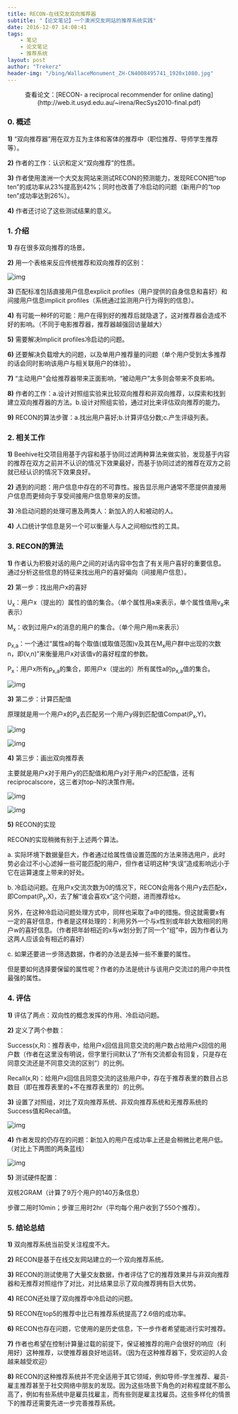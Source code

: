 ```yaml
---
title: RECON-在线交友双向推荐器
subtitle: "【论文笔记】一个澳洲交友网站的推荐系统实践"
date: 2016-12-07 14:08:41
tags: 
	- 笔记
	- 论文笔记
	- 推荐系统
layout: post
author: "Trekerz"
header-img: "/bing/WallaceMonument_ZH-CN4008495741_1920x1080.jpg"
---
```


<center>查看论文：[RECON- a reciprocal recommender for online dating](http://web.it.usyd.edu.au/~irena/RecSys2010-final.pdf)</center>

### **0.   概述**

**1)**    “双向推荐器”用在双方互为主体和客体的推荐中（职位推荐、导师学生推荐等）。

**2)**    作者的工作：认识和定义“双向推荐”的性质。

**3)**    作者使用澳洲一个大交友网站来测试RECON的预测能力，发现RECON把“top ten”的成功率从23%提高到42%；同时也改善了冷启动的问题（新用户的“top ten”成功率达到26%）。

**4)**    作者还讨论了这些测试结果的意义。

### **1.   介绍**

**1)**    存在很多双向推荐的场景。

**2)**    用一个表格来反应传统推荐和双向推荐的区别：

![img](1.png)

**3)**    匹配标准包括直接用户信息explicit profiles（用户提供的自身信息和喜好）和间接用户信息implicit profiles（系统通过监测用户行为得到的信息）。

**4)**    有可能一种坏的可能：用户在得到好的推荐后就隐退了，这对推荐器会造成不好的影响。（不同于电影推荐器，推荐器越强回访量越大）

**5)**    需要解决Implicit profiles冷启动的问题。

**6)**    还要解决负载增大的问题，以及单用户推荐量的问题（单个用户受到太多推荐的话会同时影响该用户与相关联用户的体验）。

**7)**    “主动用户”会给推荐器带来正面影响，“被动用户”太多则会带来不良影响。

**8)**    作者的工作：a.设计对照组实验来比较双向推荐和非双向推荐，以探索和找到建立双向推荐器的方法。b.设计对照组实验，通过对比来评估双向推荐的能力。

**9)**    RECON的算法步骤：a.找出用户喜好;b.计算评估分数;c.产生评级列表。

### **2.   相关工作**

**1)**    Beehive社交项目用基于内容和基于协同过滤两种算法来做实验，发现基于内容的推荐在双方之前并不认识的情况下效果最好，而基于协同过滤的推荐在双方之前就已经认识的情况下效果良好。

**2)**    遇到的问题：用户信息中存在的不可靠性。报告显示用户通常不愿提供直接用户信息而更倾向于享受间接用户信息带来的反馈。

**3)**    冷启动问题的处理可惠及两类人：新加入的人和被动的人。

**4)**    人口统计学信息是另一个可以衡量人与人之间相似性的工具。

### **3.   RECON的算法**

**1)**    作者认为积极对话的用户之间的对话内容中包含了有关用户喜好的重要信息。通过分析这些信息的特征来找出用户的喜好偏向（间接用户信息）。

**2)**    第一步：找出用户x的喜好

U<sub>x</sub>：用户x（提出的）属性的值的集合。（单个属性用a来表示，单个属性值用v<sub>a</sub>来表示）

M<sub>x</sub>：收到过用户x的消息的用户的集合。（单个用户用m来表示）

p<sub>x,a</sub>：一个通过“属性a的每个取值(或取值范围)v及其在M<sub>x</sub>用户群中出现的次数n，即(v,n)”来衡量用户x对该值v的喜好程度的参数。

P<sub>x</sub>：用户x所有p<sub>x,a</sub>的集合，即用户x（提出的）所有属性a的p<sub>x,a</sub>值的集合。

![img](2.png)

**3)**    第二步：计算匹配值

原理就是用一个用户x的P<sub>x</sub>去匹配另一个用户y得到匹配值Compat(P<sub>x</sub>,Y)。

![img](3.png)

![img](4.png)

**4)**    第三步：画出双向推荐表

主要就是用户x对于用户y的匹配值和用户y对于用户x的匹配值，还有reciprocalscore，这三者对top-N的决策作用。

![img](5.png)

![img](6.png)

**5)**    RECON的实现

RECON的实现稍微有别于上述两个算法。

a.    实际环境下数据量巨大，作者通过给属性值设置范围的方法来筛选用户，此时势必会过不小心滤掉一些可能匹配的用户，但作者证明这种“失误”造成影响远小于它在运算速度上带来的好处。

b.    冷启动问题。在用户x交流次数为0的情况下，RECON会用各个用户y去匹配x，即Compat(P<sub>y</sub>,X)，去了解“谁会喜欢x”这个问题，进而推荐给x。

另外，在这种冷启动问题处理方式中，同样也采取了a中的措施。但这就需要x有一定的喜好信息，作者是这样处理的：利用另外一个与x性别或年龄大致相同的用户w的喜好信息。（作者把年龄相近的x与w划分到了同一个“组”中，因为作者认为这两人应该会有相近的喜好）

c.    如果还要进一步筛选数据，作者的办法是去掉一些不重要的属性。

但是要如何选择要保留的属性呢？作者的办法是统计与该用户交流过的用户中共性最强的属性。

### **4.   评估**

**1)**    评估了两点：双向性的概念发挥的作用、冷启动问题。

**2)**    定义了两个参数：

Success(x,R)：推荐表中，给用户x回信且同意交流的用户数占给用户x回信的用户数（作者在这里没有明说，但字里行间默认了“所有交流都会有回复，只是存在同意交流还是不同意交流的区别”）的比例。

Recall(x,R)：给用户x回信且同意交流的这些用户中，存在于推荐表里的数目占总数目（即在推荐表里的+不在推荐表里的）的比例。

**3)**    设置了对照组，对比了双向推荐系统、非双向推荐系统和无推荐系统的Success值和Recall值。

![img](7.png)

**4)**    作者发现的仍存在的问题：新加入的用户在成功率上还是会稍微比老用户低。（对比上下两图的两条蓝线）

![img](8.png)

**5)**    测试硬件配置：

双核2GRAM（计算了9万个用户的140万条信息）

步骤二用时10min；步骤三用时2hr（平均每个用户收到了550个推荐）。

### **5.   结论总结**

**1)**    双向推荐系统当前受关注程度不大。

**2)**    RECON是基于在线交友网站建立的一个双向推荐系统。

**3)**    RECON的测试使用了大量交友数据，作者评估了它的推荐效果并与非双向推荐器和无推荐对照组作了对比，对比结果显示了双向推荐拥有巨大优势。

**4)**    RECON还处理了双向推荐中冷启动的问题。

**5)**    RECON在top5的推荐中比已有推荐系统提高了2.6倍的成功率。

**6)**    RECON也存在问题，它使用的是历史信息，下一步作者希望能进行实时推荐。

**7)**    作者也希望在控制计算量过载的前提下，保证被推荐的用户会很好的响应（利用好）这种推荐，以使推荐器良好地运转。（因为在这种推荐器下，受欢迎的人会越来越受欢迎）

**8)**    RECON的这种推荐系统并不完全适用于其它领域，例如导师-学生推荐、雇员-雇主推荐甚至于社交网络中朋友的发现。因为这些场景下角色的对称程度就不那么高了，例如有些系统中是雇员找雇主，而有些则是雇主找雇员。这些多样化的情景下的推荐还需要先进一步完善推荐系统。

<br/>